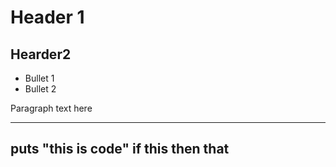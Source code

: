 # Header 1

## Hearder2

* Bullet 1
* Bullet 2

Paragraph text here

---
puts "this is code"
if this then that 
---
